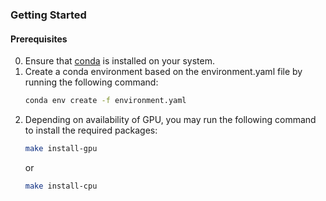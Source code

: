 ### Getting Started
#### Prerequisites
0. Ensure that [conda]() is installed on your system.
1. Create a conda environment based on the environment.yaml file by running the following command:
    ```bash
    conda env create -f environment.yaml
    ```
2. Depending on availability of GPU, you may run the following command to install the required packages:
    ```bash
    make install-gpu
    ```
    or
    ```bash
    make install-cpu
    ```
